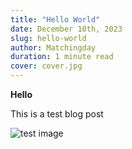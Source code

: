 ```yaml
---
title: "Hello World"
date: December 10th, 2023
slug: hello-world
author: Matchingday
duration: 1 minute read
cover: cover.jpg
---
```


**Hello**

This is a test blog post

![test image](./blog-img.jpg)